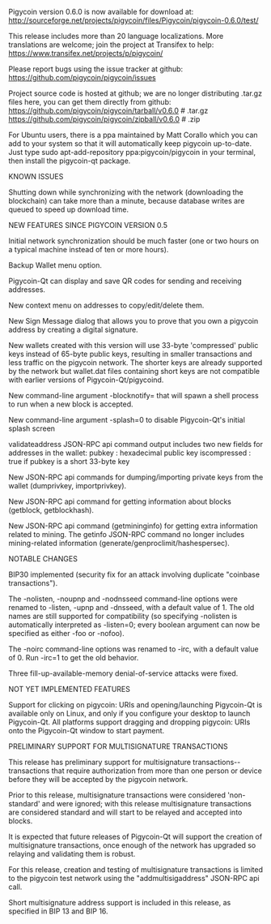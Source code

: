 Pigycoin version 0.6.0 is now available for download at:
http://sourceforge.net/projects/pigycoin/files/Pigycoin/pigycoin-0.6.0/test/

This release includes more than 20 language localizations.
More translations are welcome; join the
project at Transifex to help:
https://www.transifex.net/projects/p/pigycoin/

Please report bugs using the issue tracker at github:
https://github.com/pigycoin/pigycoin/issues

Project source code is hosted at github; we are no longer
distributing .tar.gz files here, you can get them
directly from github:
https://github.com/pigycoin/pigycoin/tarball/v0.6.0  # .tar.gz
https://github.com/pigycoin/pigycoin/zipball/v0.6.0  # .zip

For Ubuntu users, there is a ppa maintained by Matt Corallo which
you can add to your system so that it will automatically keep
pigycoin up-to-date.  Just type
sudo apt-add-repository ppa:pigycoin/pigycoin
in your terminal, then install the pigycoin-qt package.


KNOWN ISSUES

Shutting down while synchronizing with the network
(downloading the blockchain) can take more than a minute,
because database writes are queued to speed up download
time.


NEW FEATURES SINCE PIGYCOIN VERSION 0.5

Initial network synchronization should be much faster
(one or two hours on a typical machine instead of ten or more
hours).

Backup Wallet menu option.

Pigycoin-Qt can display and save QR codes for sending
and receiving addresses.

New context menu on addresses to copy/edit/delete them.

New Sign Message dialog that allows you to prove that you
own a pigycoin address by creating a digital
signature.

New wallets created with this version will
use 33-byte 'compressed' public keys instead of
65-byte public keys, resulting in smaller
transactions and less traffic on the pigycoin
network. The shorter keys are already supported
by the network but wallet.dat files containing
short keys are not compatible with earlier
versions of Pigycoin-Qt/pigycoind.

New command-line argument -blocknotify=<command>
that will spawn a shell process to run <command> 
when a new block is accepted.

New command-line argument -splash=0 to disable
Pigycoin-Qt's initial splash screen

validateaddress JSON-RPC api command output includes
two new fields for addresses in the wallet:
pubkey : hexadecimal public key
iscompressed : true if pubkey is a short 33-byte key

New JSON-RPC api commands for dumping/importing
private keys from the wallet (dumprivkey, importprivkey).

New JSON-RPC api command for getting information about
blocks (getblock, getblockhash).

New JSON-RPC api command (getmininginfo) for getting
extra information related to mining. The getinfo
JSON-RPC command no longer includes mining-related
information (generate/genproclimit/hashespersec).



NOTABLE CHANGES

BIP30 implemented (security fix for an attack involving
duplicate "coinbase transactions").

The -nolisten, -noupnp and -nodnsseed command-line
options were renamed to -listen, -upnp and -dnsseed,
with a default value of 1. The old names are still
supported for compatibility (so specifying -nolisten
is automatically interpreted as -listen=0; every
boolean argument can now be specified as either
-foo or -nofoo).

The -noirc command-line options was renamed to
-irc, with a default value of 0. Run -irc=1 to
get the old behavior.

Three fill-up-available-memory denial-of-service
attacks were fixed.


NOT YET IMPLEMENTED FEATURES

Support for clicking on pigycoin: URIs and
opening/launching Pigycoin-Qt is available only on Linux,
and only if you configure your desktop to launch
Pigycoin-Qt. All platforms support dragging and dropping
pigycoin: URIs onto the Pigycoin-Qt window to start
payment.


PRELIMINARY SUPPORT FOR MULTISIGNATURE TRANSACTIONS

This release has preliminary support for multisignature
transactions-- transactions that require authorization
from more than one person or device before they
will be accepted by the pigycoin network.

Prior to this release, multisignature transactions
were considered 'non-standard' and were ignored;
with this release multisignature transactions are
considered standard and will start to be relayed
and accepted into blocks.

It is expected that future releases of Pigycoin-Qt
will support the creation of multisignature transactions,
once enough of the network has upgraded so relaying
and validating them is robust.

For this release, creation and testing of multisignature
transactions is limited to the pigycoin test network using
the "addmultisigaddress" JSON-RPC api call.

Short multisignature address support is included in this
release, as specified in BIP 13 and BIP 16.
